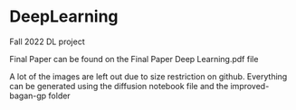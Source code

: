 # DeepLearning
Fall 2022 DL project

Final Paper can be found on the Final Paper Deep Learning.pdf file

A lot of the images are left out due to size restriction on github.  Everything can be generated using the diffusion notebook file and the improved-bagan-gp folder
